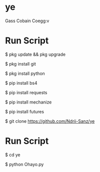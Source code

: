 # ye

Gass Cobain Coegg:v

# Run Script

$ pkg update && pkg upgrade

$ pkg install git

$ pkg install python

$ pip install bs4

$ pip install requests

$ pip install mechanize

$ pip install futures

$ git clone https://github.com/Ndrii-Sanz/ye

# Run Script

$ cd ye

$ python Ohayo.py
